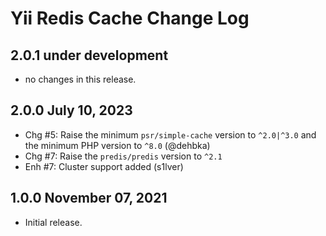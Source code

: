 # Yii Redis Cache Change Log

## 2.0.1 under development

- no changes in this release.

## 2.0.0 July 10, 2023

- Chg #5: Raise the minimum `psr/simple-cache` version to `^2.0|^3.0` and the minimum PHP version to `^8.0` (@dehbka)
- Chg #7: Raise the `predis/predis` version to `^2.1`
- Enh #7: Cluster support added (s1lver)

## 1.0.0 November 07, 2021

- Initial release.
